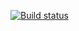 [![Build status](https://ci.appveyor.com/api/projects/status/j8icslhc9945l228?svg=true)](https://ci.appveyor.com/project/Alexandra-Matyukhina/selenide)